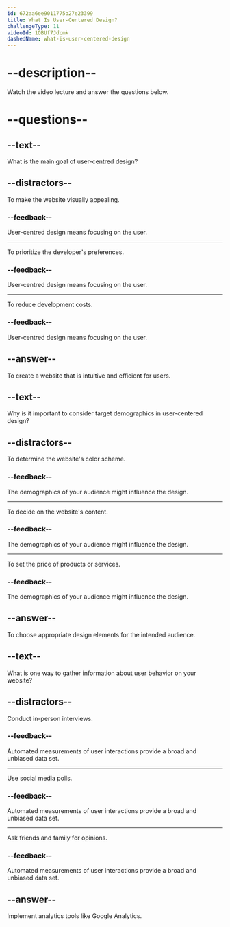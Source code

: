 ```yaml
---
id: 672aa6ee9011775b27e23399
title: What Is User-Centered Design?
challengeType: 11
videoId: 1OBUf7Jdcmk
dashedName: what-is-user-centered-design
---
```


# --description--

Watch the video lecture and answer the questions below.

# --questions--

## --text--

What is the main goal of user-centred design?

## --distractors--

To make the website visually appealing.

### --feedback--

User-centred design means focusing on the user.

---

To prioritize the developer's preferences.

### --feedback--

User-centred design means focusing on the user.

---

To reduce development costs.

### --feedback--

User-centred design means focusing on the user.

## --answer--

To create a website that is intuitive and efficient for users.

## --text--

Why is it important to consider target demographics in user-centered design?

## --distractors--

To determine the website's color scheme.

### --feedback--

The demographics of your audience might influence the design.

---

To decide on the website's content.

### --feedback--

The demographics of your audience might influence the design.

---

To set the price of products or services.

### --feedback--

The demographics of your audience might influence the design.

## --answer--

To choose appropriate design elements for the intended audience.

## --text--

What is one way to gather information about user behavior on your website?

## --distractors--

Conduct in-person interviews.

### --feedback--

Automated measurements of user interactions provide a broad and unbiased data set.

---

Use social media polls.

### --feedback--

Automated measurements of user interactions provide a broad and unbiased data set.

---

Ask friends and family for opinions.

### --feedback--

Automated measurements of user interactions provide a broad and unbiased data set.

## --answer--

Implement analytics tools like Google Analytics.

